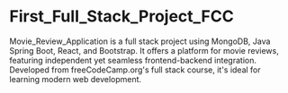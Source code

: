 # First_Full_Stack_Project_FCC
 Movie_Review_Application is a full stack project using MongoDB, Java Spring Boot, React, and Bootstrap. It offers a platform for movie reviews, featuring independent yet seamless frontend-backend integration. Developed from freeCodeCamp.org's full stack course, it's ideal for learning modern web development.
